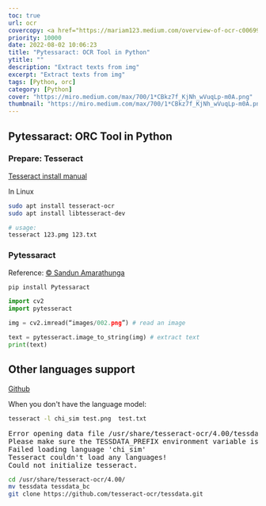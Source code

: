 ```yaml
---
toc: true
url: ocr
covercopy: <a href="https://mariam123.medium.com/overview-of-ocr-c00699caa2f4">© Mariam Y</a>
priority: 10000
date: 2022-08-02 10:06:23
title: "Pytessaract: OCR Tool in Python"
ytitle: ""
description: "Extract texts from img"
excerpt: "Extract texts from img"
tags: [Python, orc]
category: [Python]
cover: "https://miro.medium.com/max/700/1*CBkz7f_KjNh_wVuqLp-m0A.png"
thumbnail: "https://miro.medium.com/max/700/1*CBkz7f_KjNh_wVuqLp-m0A.png"
---
```


## Pytessaract: ORC Tool in Python

### Prepare: Tesseract

[Tesseract install manual](https://tesseract-ocr.github.io/tessdoc/Compiling.html#android)

In Linux

```bash
sudo apt install tesseract-ocr
sudo apt install libtesseract-dev

# usage:
tesseract 123.pmg 123.txt
```

### Pytessaract

Reference: [© Sandun Amarathunga](https://medium.com/@sandun.amarathunga/extract-text-from-files-and-images-using-pytessaract-and-opencv-aa26b615a7fb)
```bash
pip install Pytessaract
```

```python
import cv2
import pytesseract

img = cv2.imread(“images/002.png”) # read an image

text = pytesseract.image_to_string(img) # extract text
print(text)
```

## Other languages support

[Github](https://github.com/tesseract-ocr/tessdata/)

When you don't have the language model:
```bash
tesseract -l chi_sim test.png  test.txt
```

<pre>
Error opening data file /usr/share/tesseract-ocr/4.00/tessdata/chi_sim.traineddata
Please make sure the TESSDATA_PREFIX environment variable is set to your "tessdata" directory.
Failed loading language 'chi_sim'
Tesseract couldn't load any languages!
Could not initialize tesseract.
</pre>

```bash
cd /usr/share/tesseract-ocr/4.00/
mv tessdata tessdata_bc
git clone https://github.com/tesseract-ocr/tessdata.git
```
